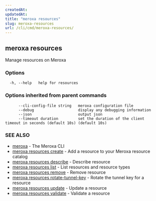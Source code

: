 ```yaml
---
createdAt: 
updatedAt: 
title: "meroxa resources"
slug: meroxa-resources
url: /cli/cmd/meroxa-resources/
---
```

## meroxa resources

Manage resources on Meroxa

### Options

```
  -h, --help   help for resources
```

### Options inherited from parent commands

```
      --cli-config-file string   meroxa configuration file
      --debug                    display any debugging information
      --json                     output json
      --timeout duration         set the duration of the client timeout in seconds (default 10s) (default 10s)
```

### SEE ALSO

* [meroxa](/cli/cmd/meroxa/)	 - The Meroxa CLI
* [meroxa resources create](/cli/cmd/meroxa-resources-create/)	 - Add a resource to your Meroxa resource catalog
* [meroxa resources describe](/cli/cmd/meroxa-resources-describe/)	 - Describe resource
* [meroxa resources list](/cli/cmd/meroxa-resources-list/)	 - List resources and resource types
* [meroxa resources remove](/cli/cmd/meroxa-resources-remove/)	 - Remove resource
* [meroxa resources rotate-tunnel-key](/cli/cmd/meroxa-resources-rotate-tunnel-key/)	 - Rotate the tunnel key for a resource
* [meroxa resources update](/cli/cmd/meroxa-resources-update/)	 - Update a resource
* [meroxa resources validate](/cli/cmd/meroxa-resources-validate/)	 - Validate a resource

